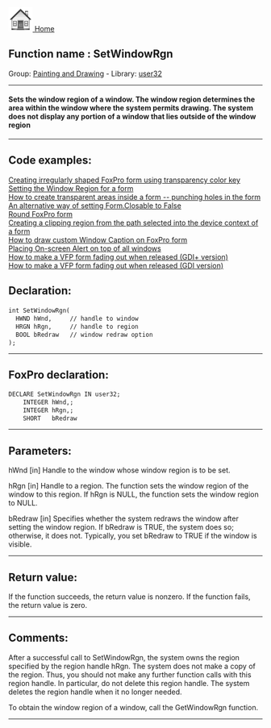 [<img src="../../images/home.png"> Home ](https://github.com/VFPX/Win32API)  

## Function name : SetWindowRgn
Group: [Painting and Drawing](../../functions_group.md#Painting_and_Drawing)  -  Library: [user32](../../../libraries.md#user32)  
***  


#### Sets the window region of a window. The window region determines the area within the window where the system permits drawing. The system does not display any portion of a window that lies outside of the window region
***  


## Code examples:
[Creating irregularly shaped FoxPro form using transparency color key](../../samples/sample_033.md)  
[Setting the Window Region for a form](../../samples/sample_120.md)  
[How to create transparent areas inside a form -- punching holes in the form](../../samples/sample_126.md)  
[An alternative way of setting Form.Closable to False](../../samples/sample_127.md)  
[Round FoxPro form](../../samples/sample_143.md)  
[Creating a clipping region from the path selected into the device context of a form](../../samples/sample_144.md)  
[How to draw custom Window Caption on FoxPro form](../../samples/sample_499.md)  
[Placing On-screen Alert on top of all windows](../../samples/sample_504.md)  
[How to make a VFP form fading out when released (GDI+ version)](../../samples/sample_527.md)  
[How to make a VFP form fading out when released (GDI version)](../../samples/sample_528.md)  

## Declaration:
```foxpro  
int SetWindowRgn(
  HWND hWnd,     // handle to window
  HRGN hRgn,     // handle to region
  BOOL bRedraw   // window redraw option
);  
```  
***  


## FoxPro declaration:
```foxpro  
DECLARE SetWindowRgn IN user32;
	INTEGER hWnd,;
	INTEGER hRgn,;
	SHORT   bRedraw  
```  
***  


## Parameters:
hWnd 
[in] Handle to the window whose window region is to be set. 

hRgn 
[in] Handle to a region. The function sets the window region of the window to this region. 
If hRgn is NULL, the function sets the window region to NULL. 

bRedraw 
[in] Specifies whether the system redraws the window after setting the window region. If bRedraw is TRUE, the system does so; otherwise, it does not. Typically, you set bRedraw to TRUE if the window is visible. 

  
***  


## Return value:
If the function succeeds, the return value is nonzero. If the function fails, the return value is zero. 
  
***  


## Comments:
After a successful call to SetWindowRgn, the system owns the region specified by the region handle hRgn. The system does not make a copy of the region. Thus, you should not make any further function calls with this region handle. In particular, do not delete this region handle. The system deletes the region handle when it no longer needed.  
  
To obtain the window region of a window, call the GetWindowRgn function.  
  
***  

